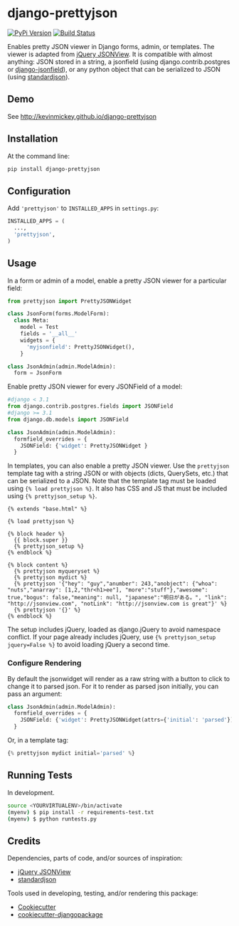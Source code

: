 # django-prettyjson

[![PyPi Version](https://badge.fury.io/py/django-prettyjson.png)](https://badge.fury.io/py/django-prettyjson) [![Build Status](https://travis-ci.org/kevinmickey/django-prettyjson.svg?branch=master)](https://travis-ci.org/kevinmickey/django-prettyjson)

Enables pretty JSON viewer in Django forms, admin, or templates.  The viewer is adapted from [jQuery JSONView](https://github.com/yesmeck/jquery-jsonview).  It is compatible with almost anything: JSON stored in a string, a jsonfield (using django.contrib.postgres or [django-jsonfield](https://github.com/bradjasper/django-jsonfield/)), or any python object that can be serialized to JSON (using [standardjson](https://github.com/audreyr/standardjson)).

## Demo

See http://kevinmickey.github.io/django-prettyjson

## Installation

At the command line:

```sh
pip install django-prettyjson
```

## Configuration

Add `'prettyjson'` to `INSTALLED_APPS` in `settings.py`:

```python
INSTALLED_APPS = (
  ...,
  'prettyjson',
)
```

## Usage

In a form or admin of a model, enable a pretty JSON viewer for a particular field:

```python
from prettyjson import PrettyJSONWidget

class JsonForm(forms.ModelForm):
  class Meta:
    model = Test
    fields = '__all__'
    widgets = {
      'myjsonfield': PrettyJSONWidget(),
    }

class JsonAdmin(admin.ModelAdmin):
  form = JsonForm
```

Enable pretty JSON viewer for every JSONField of a model:

```python
#django < 3.1
from django.contrib.postgres.fields import JSONField
#django >= 3.1
from django.db.models import JSONField 

class JsonAdmin(admin.ModelAdmin):
  formfield_overrides = {
    JSONField: {'widget': PrettyJSONWidget }
  }
```

In templates, you can also enable a pretty JSON viewer.  Use the `prettyjson` template tag with a string JSON or with objects (dicts, QuerySets, etc.) that can be serialized to a JSON.  Note that the template tag must be loaded using `{% load prettyjson %}`.  It also has CSS and JS that must be included using `{% prettyjson_setup %}`.

```htmldjango
{% extends "base.html" %}

{% load prettyjson %}

{% block header %}
  {{ block.super }}
  {% prettyjson_setup %}
{% endblock %}

{% block content %}
  {% prettyjson myqueryset %}
  {% prettyjson mydict %}
  {% prettyjson '{"hey": "guy","anumber": 243,"anobject": {"whoa": "nuts","anarray": [1,2,"thr<h1>ee"], "more":"stuff"},"awesome": true,"bogus": false,"meaning": null, "japanese":"明日がある。", "link": "http://jsonview.com", "notLink": "http://jsonview.com is great"}' %}
  {% prettyjson '{}' %}
{% endblock %}
```

The setup includes jQuery, loaded as django.jQuery to avoid namespace conflict.  If your page already includes jQuery, use `{% prettyjson_setup jquery=False %}` to avoid loading jQuery a second time.

### Configure Rendering

By default the jsonwidget will render as a raw string with a button to click to change it to parsed json. For it to render as parsed json initially, you can pass an argument:

```python
class JsonAdmin(admin.ModelAdmin):
  formfield_overrides = {
    JSONField: {'widget': PrettyJSONWidget(attrs={'initial': 'parsed'})}
  }
```

Or, in a template tag:

```python
{% prettyjson mydict initial='parsed' %}
```

## Running Tests

In development.

```sh
source <YOURVIRTUALENV>/bin/activate
(myenv) $ pip install -r requirements-test.txt
(myenv) $ python runtests.py
```

## Credits

Dependencies, parts of code, and/or sources of inspiration:

* [jQuery JSONView](https://github.com/yesmeck/jquery-jsonview)
* [standardjson](https://github.com/audreyr/standardjson)

Tools used in developing, testing, and/or rendering this package:

* [Cookiecutter](https://github.com/audreyr/cookiecutter)
* [cookiecutter-djangopackage](https://github.com/pydanny/cookiecutter-djangopackage)
